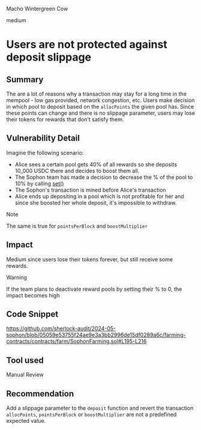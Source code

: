 Macho Wintergreen Cow

medium

# Users are not protected against deposit slippage

## Summary
The are a lot of reasons why a transaction may stay for a long time in the mempool - low gas provided, network congestion, etc. Users make decision in which pool to deposit based on the `allocPoints` the given pool has. Since these points can change and there is no slippage parameter, users may lose their tokens for rewards that don't satisfy them.

## Vulnerability Detail
Imagine the following scenario:
  - Alice sees a certain pool gets 40% of all rewards so she deposits 10_000 USDC there and decides to boost them all.
  - The Sophon team has made a decision to decrease the % of the pool to 10% by calling [set()](https://github.com/sherlock-audit/2024-05-sophon/blob/05059e53755f24ae9e3a3bb2996de15df0289a6c/farming-contracts/contracts/farm/SophonFarming.sol#L195-L216)
  - The Sophon's transaction is mined before Alice's transaction
  - Alice ends up depositing in a pool which is not profitable for her and since she boosted her whole deposit, it's impossible to withdraw.

>[!NOTE]
> The same is true for `pointsPerBlock` and `boostMultiplier`
  
## Impact
Medium since users lose their tokens forever, but still receive some rewards. 

> [!Warning]
> If the team plans to deactivate reward pools by setting their % to 0, the impact becomes high

## Code Snippet
https://github.com/sherlock-audit/2024-05-sophon/blob/05059e53755f24ae9e3a3bb2996de15df0289a6c/farming-contracts/contracts/farm/SophonFarming.sol#L195-L216

## Tool used

Manual Review

## Recommendation
Add a slippage parameter to the `deposit` function and revert the transaction  `allocPoints`, `pointsPerBlock` or `boostMultiplier` are not a predefined expected value.